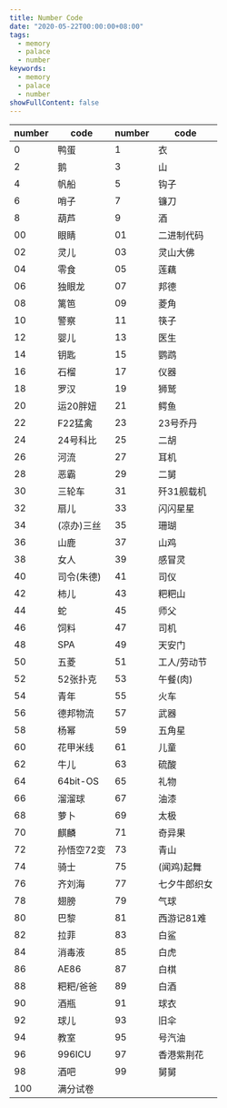 ```yaml
---
title: Number Code
date: "2020-05-22T00:00:00+08:00"
tags: 
  - memory
  - palace
  - number
keywords: 
  - memory
  - palace
  - number
showFullContent: false
---
```


| number | code | number | code |
| ------ | ---- | ------ | ---- |
| 0  | 鸭蛋 | 1 | 衣 |
| 2  | 鹅  | 3 | 山  |
| 4  | 帆船 | 5 | 钩子 |
| 6  | 哨子 | 7 | 镰刀 |
| 8  | 葫芦 | 9 | 酒 |
| 00 | 眼睛 | 01 | 二进制代码 |
| 02 | 灵儿 | 03 | 灵山大佛 |
| 04 | 零食 | 05 | 莲藕 |
| 06 | 独眼龙 | 07 | 邦德 |
| 08 | 篱笆 | 09 | 菱角 |
| 10 | 警察 | 11 | 筷子 |
| 12 | 婴儿 | 13 | 医生 |
| 14 | 钥匙 | 15 | 鹦鹉 |
| 16 | 石榴 | 17 | 仪器 |
| 18 | 罗汉 | 19 | 狮鹫 |
| 20 | 运20胖妞 | 21 | 鳄鱼 |
| 22 | F22猛禽 | 23 | 23号乔丹 |
| 24 | 24号科比 | 25 | 二胡 |
| 26 | 河流 | 27 | 耳机 |
| 28 | 恶霸 | 29 | 二舅 |
| 30 | 三轮车 | 31 | 歼31舰载机 |
| 32 | 扇儿 | 33 | 闪闪星星 |
| 34 | (凉办)三丝 | 35 | 珊瑚 |
| 36 | 山鹿 | 37 | 山鸡 |
| 38 | 女人 | 39 | 感冒灵 |
| 40 | 司令(朱德) | 41 | 司仪 |
| 42 | 柿儿 | 43 | 粑粑山 |
| 44 | 蛇 | 45 | 师父 |
| 46 | 饲料 | 47 | 司机 |
| 48 | SPA | 49 | 天安门 |
| 50 | 五菱 | 51 | 工人/劳动节 |
| 52 | 52张扑克 | 53 | 午餐(肉) |
| 54 | 青年 | 55 | 火车 |
| 56 | 德邦物流 | 57 | 武器 |
| 58 | 杨幂 | 59 | 五角星 |
| 60 | 花甲米线 | 61 | 儿童 |
| 62 | 牛儿 | 63 | 硫酸 |
| 64 | 64bit-OS | 65 | 礼物 |
| 66 | 溜溜球 | 67 | 油漆 |
| 68 | 萝卜 | 69 | 太极 |
| 70 | 麒麟 | 71 | 奇异果 |
| 72 | 孙悟空72变 | 73 | 青山 |
| 74 | 骑士 | 75 | (闻鸡)起舞 |
| 76 | 齐刘海 | 77 | 七夕牛郎织女 |
| 78 | 翅膀 | 79 | 气球 |
| 80 | 巴黎 | 81 | 西游记81难 |
| 82 | 拉菲 | 83 | 白鲨 |
| 84 | 消毒液 | 85 | 白虎 |
| 86 | AE86 | 87 | 白棋 |
| 88 | 粑粑/爸爸 | 89 | 白酒 |
| 90 | 酒瓶 | 91 | 球衣 |
| 92 | 球儿 | 93 | 旧伞 |
| 94 | 教室 | 95 | 号汽油 |
| 96 | 996ICU | 97 | 香港紫荆花 |
| 98 | 酒吧 | 99 | 舅舅 |
| 100 | 满分试卷 | | |
